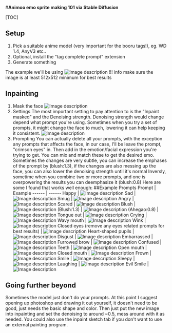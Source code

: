 #**Animoo emo sprite making 101 via Stable Diffusion**

[TOC]

## Setup
1. Pick a suitable anime model (very important for the booru tags!), eg. WD 1.4, AnyV3 etc..
2. Optional, install the "tag complete prompt" extension
3. Generate something

The example we'll be using
![Image description](https://cdn.discordapp.com/attachments/1040244424711618591/1083163913220264036/00003-1541714812.png)
!!! info make sure the image is at least 512x512 minimum for best results

## Inpainting
1. Mask the face
![Image description](https://cdn.discordapp.com/attachments/1040244424711618591/1083166035424858152/image.png)
2. Settings
The most important setting to pay attention to is the "Inpaint masked" and the Denoising strength. Denoising strength would change depend what prompt you're using. Sometimes when you try a set of prompts, it might change the face to much, lowering it can help keeping it consistent.
![Image description](https://media.discordapp.net/attachments/1040244424711618591/1083166646765637694/image.png)
3. Prompting
You can actually delete all your prompts, with the exception any prompts that affects the face, in our case, I'll be leave the prompt, "crimson eyes" in.
Then add in the emotion/facial expression you're trying to get. You can mix and match these to get the desired emo.
Sometimes the changes are very subtle, you can increase the emphases of the prompt by (blush:1.3), if the changes are also messing up the face, you can also lower the denoising strength until it's normal
Inversly, sometime when you combine two or more prompts, and one is overpowering the results you can deemphasize it (blush:0.8)
Here are some I found that works well enough:
##Example Prompts
Prompt | Example
------ | ------
Happy   | ![Image description](https://media.discordapp.net/attachments/1040244424711618591/1083168947739828234/00004-1302904171.png?width=509&height=676)
Sad   |  ![Image description](https://media.discordapp.net/attachments/1040244424711618591/1083169356801908786/00005-1302904171.png?width=509&height=676)
Smug   |  ![Image description](https://media.discordapp.net/attachments/1040244424711618591/1083169787322048562/00006-1302904171.png?width=509&height=676)
Angry   |  ![Image description](https://media.discordapp.net/attachments/1040244424711618591/1083170181750202389/00007-1302904171.png?width=509&height=676)
Scared   |  ![Image description](https://media.discordapp.net/attachments/1040244424711618591/1083170573158457455/00008-1302904171.png?width=509&height=676)
Blush   |  ![Image description](https://media.discordapp.net/attachments/1040244424711618591/1083171354234343454/00009-1302904171.png?width=509&height=676) 
(Blush:1.3)   |  ![Image description](https://media.discordapp.net/attachments/1040244424711618591/1083173768731561984/00010-1302904171.png?width=509&height=676)
(Ahegao:0.8)   |  ![Image description](https://media.discordapp.net/attachments/1040244424711618591/1083176495037550632/00012-1352506651.png?width=509&height=676)
Tongue out   |  ![Image description](https://media.discordapp.net/attachments/1040244424711618591/1083176691066732615/00013-1352506651.png?width=509&height=676)
Crying   | ![Image description](https://media.discordapp.net/attachments/1040244424711618591/1083177014229475348/00014-1850401723.png?width=509&height=676)
Wavy mouth   | ![Image description](https://media.discordapp.net/attachments/1040244424711618591/1083177937144127588/00015-3289910617.png?width=509&height=676)
Wink   | ![Image description](https://media.discordapp.net/attachments/1040244424711618591/1083178596094464091/00016-639650145.png?width=509&height=676)
Closed eyes (remove any eyes related prompts for best results)  | ![Image description](https://media.discordapp.net/attachments/1040244424711618591/1083178967340695662/00017-575331279.png?width=509&height=676)
Heart-shaped pupils   | ![Image description](https://media.discordapp.net/attachments/1040244424711618591/1083180349103808612/00018-2592676717.png?width=509&height=676)
Disgust   | ![Image description](https://media.discordapp.net/attachments/1040244424711618591/1083182046509269103/00019-3950926217.png?width=509&height=676)
Embarrassed   | ![Image description](https://media.discordapp.net/attachments/1040244424711618591/1083182352597000324/00020-2734887784.png?width=509&height=676)
Furrowed brow   | ![Image description](https://media.discordapp.net/attachments/1040244424711618591/1083183178656788600/00021-388421465.png?width=509&height=676)
Confused   | ![Image description](https://media.discordapp.net/attachments/1040244424711618591/1083183423981617202/00022-562936357.png?width=509&height=676)
Teeth   | ![Image description](https://media.discordapp.net/attachments/1040244424711618591/1083183930594840616/00023-4207573493.png?width=509&height=676)
Open mouth   | ![Image description](https://media.discordapp.net/attachments/1040244424711618591/1083184309650862081/00024-2613235242.png?width=509&height=676)
Closed mouth   | ![Image description](https://media.discordapp.net/attachments/1040244424711618591/1083184847914270852/00025-485676127.png?width=509&height=676)
Frown   | ![Image description](https://media.discordapp.net/attachments/1040244424711618591/1083185322390732872/00026-2295446452.png?width=509&height=676)
Smile   | ![Image description](https://media.discordapp.net/attachments/1040244424711618591/1083185703174819861/00027-1040568568.png?width=509&height=676)
Sleepy | ![Image description](https://media.discordapp.net/attachments/1040244424711618591/1083191453762723971/00029-2639112911.png?width=509&height=676)
Laughing | ![Image description](https://media.discordapp.net/attachments/1040244424711618591/1083191084626235442/00028-4027272679.png?width=509&height=676)
Evil Smile | ![Image description](https://media.discordapp.net/attachments/1040244424711618591/1083192171995349042/00030-1354562690.png?width=509&height=676)


## Going further beyond
Sometimes the model just don't do your prompts. At this point I suggest opening up photoshop and drawing it out yourself, it doesn't need to be good, just needs the basic shape and color. Then just put the new image into inpainting and set the denoising to around ~0.5, mess around with it as needed. You could also use the inpaint sketch tab if you don't want to use an external painting program.
